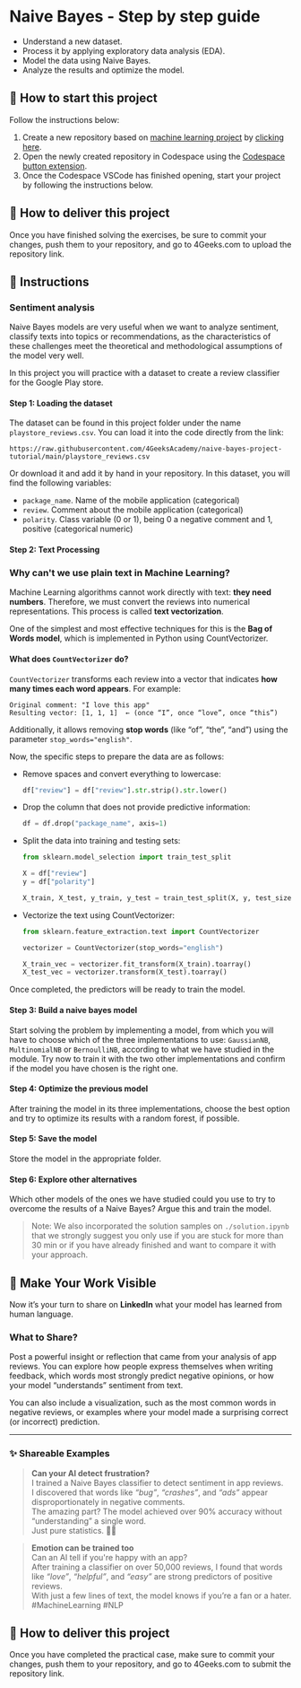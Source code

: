 <!-- hide -->
# Naive Bayes - Step by step guide
<!-- endhide -->

- Understand a new dataset.
- Process it by applying exploratory data analysis (EDA).
- Model the data using Naive Bayes.
- Analyze the results and optimize the model.

<how-to-start>
  
## 🌱 How to start this project

Follow the instructions below:

1. Create a new repository based on [machine learning project](https://github.com/4GeeksAcademy/machine-learning-python-template) by [clicking here](https://github.com/4GeeksAcademy/machine-learning-python-template/generate).
2. Open the newly created repository in Codespace using the [Codespace button extension](https://docs.github.com/en/codespaces/developing-in-codespaces/creating-a-codespace-for-a-repository#creating-a-codespace-for-a-repository).
3. Once the Codespace VSCode has finished opening, start your project by following the instructions below.

</how-to-start>

## 🚛 How to deliver this project

Once you have finished solving the exercises, be sure to commit your changes, push them to your repository, and go to 4Geeks.com to upload the repository link.

## 📝 Instructions

### Sentiment analysis

Naive Bayes models are very useful when we want to analyze sentiment, classify texts into topics or recommendations, as the characteristics of these challenges meet the theoretical and methodological assumptions of the model very well.

In this project you will practice with a dataset to create a review classifier for the Google Play store.

#### Step 1: Loading the dataset

The dataset can be found in this project folder under the name `playstore_reviews.csv`. You can load it into the code directly from the link:

```text
https://raw.githubusercontent.com/4GeeksAcademy/naive-bayes-project-tutorial/main/playstore_reviews.csv
```

Or download it and add it by hand in your repository. In this dataset, you will find the following variables:

- `package_name`. Name of the mobile application (categorical)
- `review`. Comment about the mobile application (categorical)
- `polarity`. Class variable (0 or 1), being 0 a negative comment and 1, positive (categorical numeric)

#### Step 2: Text Processing

### Why can't we use plain text in Machine Learning?

Machine Learning algorithms cannot work directly with text: **they need numbers**. Therefore, we must convert the reviews into numerical representations. This process is called **text vectorization**.

One of the simplest and most effective techniques for this is the **Bag of Words model**, which is implemented in Python using CountVectorizer.

#### What does `CountVectorizer` do?

`CountVectorizer` transforms each review into a vector that indicates **how many times each word appears**. For example:

```text
Original comment: "I love this app"
Resulting vector: [1, 1, 1]  ← (once “I”, once “love”, once “this”)
```

Additionally, it allows removing **stop words** (like “of”, “the”, “and”) using the parameter `stop_words="english"`.

Now, the specific steps to prepare the data are as follows:

- Remove spaces and convert everything to lowercase:

    ```python
    df["review"] = df["review"].str.strip().str.lower()
    ```

- Drop the column that does not provide predictive information:

    ```python
    df = df.drop("package_name", axis=1)
    ```

- Split the data into training and testing sets:

    ```python
    from sklearn.model_selection import train_test_split

    X = df["review"]
    y = df["polarity"]

    X_train, X_test, y_train, y_test = train_test_split(X, y, test_size=0.2, random_state=42)
    ```

- Vectorize the text using CountVectorizer:

    ```python
    from sklearn.feature_extraction.text import CountVectorizer

    vectorizer = CountVectorizer(stop_words="english")

    X_train_vec = vectorizer.fit_transform(X_train).toarray()
    X_test_vec = vectorizer.transform(X_test).toarray()
    ```

Once completed, the predictors will be ready to train the model.

#### Step 3: Build a naive bayes model

Start solving the problem by implementing a model, from which you will have to choose which of the three implementations to use: `GaussianNB`, `MultinomialNB` or `BernoulliNB`, according to what we have studied in the module. Try now to train it with the two other implementations and confirm if the model you have chosen is the right one.

#### Step 4: Optimize the previous model

After training the model in its three implementations, choose the best option and try to optimize its results with a random forest, if possible.

#### Step 5: Save the model

Store the model in the appropriate folder.

#### Step 6: Explore other alternatives

Which other models of the ones we have studied could you use to try to overcome the results of a Naive Bayes? Argue this and train the model.

> Note: We also incorporated the solution samples on `./solution.ipynb` that we strongly suggest you only use if you are stuck for more than 30 min or if you have already finished and want to compare it with your approach.

## 🚀 Make Your Work Visible

Now it’s your turn to share on **LinkedIn** what your model has learned from human language.

### What to Share?

Post a powerful insight or reflection that came from your analysis of app reviews. You can explore how people express themselves when writing feedback, which words most strongly predict negative opinions, or how your model “understands” sentiment from text.

You can also include a visualization, such as the most common words in negative reviews, or examples where your model made a surprising correct (or incorrect) prediction.

---

### ✨ Shareable Examples

> **Can your AI detect frustration?**  
> I trained a Naive Bayes classifier to detect sentiment in app reviews.  
> I discovered that words like *“bug”*, *“crashes”*, and *“ads”* appear disproportionately in negative comments.  
> The amazing part? The model achieved over 90% accuracy without “understanding” a single word.  
> Just pure statistics. 🤖💬


> **Emotion can be trained too**  
> Can an AI tell if you're happy with an app?  
> After training a classifier on over 50,000 reviews, I found that words like *“love”*, *“helpful”*, and *“easy”* are strong predictors of positive reviews.  
> With just a few lines of text, the model knows if you’re a fan or a hater.  
> #MachineLearning #NLP

## 🚛 How to deliver this project

Once you have completed the practical case, make sure to commit your changes, push them to your repository, and go to 4Geeks.com to submit the repository link.